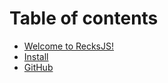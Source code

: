 # Table of contents

* [Welcome to RecksJS!](README.md)
* [Install](install.md)
* [GitHub](https://github.com/recksjs/recks)

